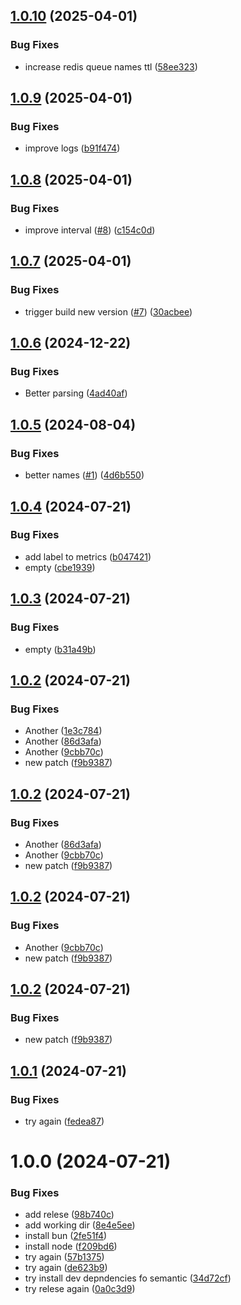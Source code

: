 ## [1.0.10](https://github.com/R2-Wireless/redis-queues-exporter/compare/v1.0.9...v1.0.10) (2025-04-01)


### Bug Fixes

* increase redis queue names ttl ([58ee323](https://github.com/R2-Wireless/redis-queues-exporter/commit/58ee32321de04db3e5d8c70778e62be8c68b7166))

## [1.0.9](https://github.com/R2-Wireless/redis-queues-exporter/compare/v1.0.8...v1.0.9) (2025-04-01)


### Bug Fixes

* improve logs ([b91f474](https://github.com/R2-Wireless/redis-queues-exporter/commit/b91f474885d42469b5c14da42b3458b48edca285))

## [1.0.8](https://github.com/R2-Wireless/redis-queues-exporter/compare/v1.0.7...v1.0.8) (2025-04-01)


### Bug Fixes

* improve interval ([#8](https://github.com/R2-Wireless/redis-queues-exporter/issues/8)) ([c154c0d](https://github.com/R2-Wireless/redis-queues-exporter/commit/c154c0d9195d240a7c8ed26a8fe68ac8de39cadb))

## [1.0.7](https://github.com/R2-Wireless/redis-queues-exporter/compare/v1.0.6...v1.0.7) (2025-04-01)


### Bug Fixes

* trigger build new version ([#7](https://github.com/R2-Wireless/redis-queues-exporter/issues/7)) ([30acbee](https://github.com/R2-Wireless/redis-queues-exporter/commit/30acbeeea28eb4b67d5240a3ca535d29aebdf467))

## [1.0.6](https://github.com/R2-Wireless/redis-queues-exporter/compare/v1.0.5...v1.0.6) (2024-12-22)


### Bug Fixes

* Better parsing ([4ad40af](https://github.com/R2-Wireless/redis-queues-exporter/commit/4ad40afc94e3b923fe3b0b6839a699119adca902))

## [1.0.5](https://github.com/R2-Wireless/redis-queues-exporter/compare/v1.0.4...v1.0.5) (2024-08-04)


### Bug Fixes

* better names ([#1](https://github.com/R2-Wireless/redis-queues-exporter/issues/1)) ([4d6b550](https://github.com/R2-Wireless/redis-queues-exporter/commit/4d6b550662cfd0e1e85b5657a1d22f5f168f56f6))

## [1.0.4](https://github.com/R2-Wireless/redis-queues-exporter/compare/v1.0.3...v1.0.4) (2024-07-21)


### Bug Fixes

* add label to metrics ([b047421](https://github.com/R2-Wireless/redis-queues-exporter/commit/b04742162938fb75ef42c84b704550ab4d310410))
* empty ([cbe1939](https://github.com/R2-Wireless/redis-queues-exporter/commit/cbe1939cf3f86ebdd7e067aba6cc32df0c62bc20))

## [1.0.3](https://github.com/R2-Wireless/redis-queues-exporter/compare/v1.0.2...v1.0.3) (2024-07-21)


### Bug Fixes

* empty ([b31a49b](https://github.com/R2-Wireless/redis-queues-exporter/commit/b31a49b7654a6c3df5432dec778700fa068da11e))

## [1.0.2](https://github.com/R2-Wireless/redis-queues-exporter/compare/v1.0.1...v1.0.2) (2024-07-21)


### Bug Fixes

* Another ([1e3c784](https://github.com/R2-Wireless/redis-queues-exporter/commit/1e3c784422e843e106c8418521163cf463f0cedb))
* Another ([86d3afa](https://github.com/R2-Wireless/redis-queues-exporter/commit/86d3afa1ef21a7a2165356a4fd206b9b752e5ef1))
* Another ([9cbb70c](https://github.com/R2-Wireless/redis-queues-exporter/commit/9cbb70c247a22d08e2cc14242b512fa4236e3358))
* new patch ([f9b9387](https://github.com/R2-Wireless/redis-queues-exporter/commit/f9b9387991f188de6c4f82a952419158f2264c80))

## [1.0.2](https://github.com/R2-Wireless/redis-queues-exporter/compare/v1.0.1...v1.0.2) (2024-07-21)


### Bug Fixes

* Another ([86d3afa](https://github.com/R2-Wireless/redis-queues-exporter/commit/86d3afa1ef21a7a2165356a4fd206b9b752e5ef1))
* Another ([9cbb70c](https://github.com/R2-Wireless/redis-queues-exporter/commit/9cbb70c247a22d08e2cc14242b512fa4236e3358))
* new patch ([f9b9387](https://github.com/R2-Wireless/redis-queues-exporter/commit/f9b9387991f188de6c4f82a952419158f2264c80))

## [1.0.2](https://github.com/R2-Wireless/redis-queues-exporter/compare/v1.0.1...v1.0.2) (2024-07-21)


### Bug Fixes

* Another ([9cbb70c](https://github.com/R2-Wireless/redis-queues-exporter/commit/9cbb70c247a22d08e2cc14242b512fa4236e3358))
* new patch ([f9b9387](https://github.com/R2-Wireless/redis-queues-exporter/commit/f9b9387991f188de6c4f82a952419158f2264c80))

## [1.0.2](https://github.com/R2-Wireless/redis-queues-exporter/compare/v1.0.1...v1.0.2) (2024-07-21)


### Bug Fixes

* new patch ([f9b9387](https://github.com/R2-Wireless/redis-queues-exporter/commit/f9b9387991f188de6c4f82a952419158f2264c80))

## [1.0.1](https://github.com/R2-Wireless/redis-monitoring/compare/v1.0.0...v1.0.1) (2024-07-21)


### Bug Fixes

* try again ([fedea87](https://github.com/R2-Wireless/redis-monitoring/commit/fedea8752c8f44559cffd82372b0c0de34d254d1))

# 1.0.0 (2024-07-21)


### Bug Fixes

* add relese ([98b740c](https://github.com/R2-Wireless/redis-monitoring/commit/98b740c622da0348d018b72dda56a602794b4401))
* add working dir ([8e4e5ee](https://github.com/R2-Wireless/redis-monitoring/commit/8e4e5ee9b8585ad8a2699d8c4ef7116347f624db))
* install bun ([2fe51f4](https://github.com/R2-Wireless/redis-monitoring/commit/2fe51f45bdd32c1459dc96e8fb02daa90654a923))
* install node ([f209bd6](https://github.com/R2-Wireless/redis-monitoring/commit/f209bd6cd1a017e9f4ff2e979596eaaa53adbb82))
* try again ([57b1375](https://github.com/R2-Wireless/redis-monitoring/commit/57b1375b57d602d9accb1e0a0845e72926dcf5d4))
* try again ([de623b9](https://github.com/R2-Wireless/redis-monitoring/commit/de623b92220061c6000873a37400da0e04074ce4))
* try install dev depndencies fo semantic ([34d72cf](https://github.com/R2-Wireless/redis-monitoring/commit/34d72cf6dafe7df30129df8b2bf11f3e4cc8b00a))
* try relese again ([0a0c3d9](https://github.com/R2-Wireless/redis-monitoring/commit/0a0c3d9902f639123ec893e07387e34b53988484))

